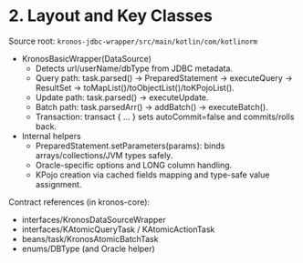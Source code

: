 # 2. Layout and Key Classes

Source root: `kronos-jdbc-wrapper/src/main/kotlin/com/kotlinorm`

- KronosBasicWrapper(DataSource)
  - Detects url/userName/dbType from JDBC metadata.
  - Query path: task.parsed() -> PreparedStatement -> executeQuery -> ResultSet -> toMapList()/toObjectList()/toKPojoList().
  - Update path: task.parsed() -> executeUpdate.
  - Batch path: task.parsedArr() -> addBatch() -> executeBatch().
  - Transaction: transact { ... } sets autoCommit=false and commits/rolls back.
- Internal helpers
  - PreparedStatement.setParameters(params): binds arrays/collections/JVM types safely.
  - Oracle-specific options and LONG column handling.
  - KPojo creation via cached fields mapping and type-safe value assignment.

Contract references (in kronos-core):
- interfaces/KronosDataSourceWrapper
- interfaces/KAtomicQueryTask / KAtomicActionTask
- beans/task/KronosAtomicBatchTask
- enums/DBType (and Oracle helper)
